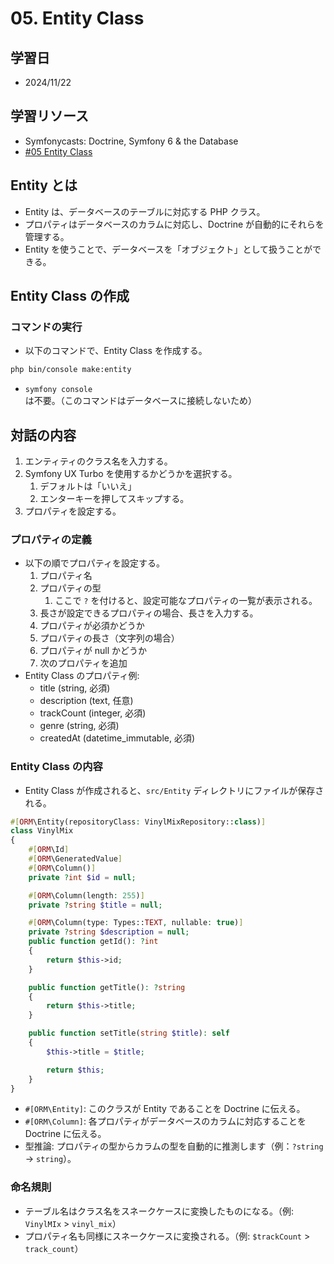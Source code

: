 # 05. Entity Class

## 学習日

- 2024/11/22

## 学習リソース

- Symfonycasts: Doctrine, Symfony 6 & the Database
- [#05 Entity Class](https://symfonycasts.com/screencast/symfony-doctrine/entity)

## Entity とは

- Entity は、データベースのテーブルに対応する PHP クラス。
- プロパティはデータベースのカラムに対応し、Doctrine が自動的にそれらを管理する。
- Entity を使うことで、データベースを「オブジェクト」として扱うことができる。

## Entity Class の作成

### コマンドの実行

- 以下のコマンドで、Entity Class を作成する。

```bash
php bin/console make:entity
```

- `symfony console` は不要。（このコマンドはデータベースに接続しないため）

## 対話の内容

1. エンティティのクラス名を入力する。
2. Symfony UX Turbo を使用するかどうかを選択する。
   1. デフォルトは「いいえ」
   2. エンターキーを押してスキップする。
3. プロパティを設定する。

### プロパティの定義

- 以下の順でプロパティを設定する。
  1. プロパティ名
  2. プロパティの型
     1. ここで `?` を付けると、設定可能なプロパティの一覧が表示される。
  3. 長さが設定できるプロパティの場合、長さを入力する。
  4. プロパティが必須かどうか
  5. プロパティの長さ（文字列の場合）
  6. プロパティが null かどうか
  7. 次のプロパティを追加
- Entity Class のプロパティ例:
  - title (string, 必須)
  - description (text, 任意)
  - trackCount (integer, 必須)
  - genre (string, 必須)
  - createdAt (datetime_immutable, 必須)

### Entity Class の内容

- Entity Class が作成されると、`src/Entity` ディレクトリにファイルが保存される。

```php
#[ORM\Entity(repositoryClass: VinylMixRepository::class)]
class VinylMix
{
    #[ORM\Id]
    #[ORM\GeneratedValue]
    #[ORM\Column()]
    private ?int $id = null;

    #[ORM\Column(length: 255)]
    private ?string $title = null;

    #[ORM\Column(type: Types::TEXT, nullable: true)]
    private ?string $description = null;
    public function getId(): ?int
    {
        return $this->id;
    }

    public function getTitle(): ?string
    {
        return $this->title;
    }

    public function setTitle(string $title): self
    {
        $this->title = $title;

        return $this;
    }
}
```

- `#[ORM\Entity]`: このクラスが Entity であることを Doctrine に伝える。
- `#[ORM\Column]`: 各プロパティがデータベースのカラムに対応することを Doctrine に伝える。
- 型推論: プロパティの型からカラムの型を自動的に推測します（例：`?string` → `string`）。

### 命名規則

- テーブル名はクラス名をスネークケースに変換したものになる。（例: `VinylMIx` > `vinyl_mix`）
- プロパティ名も同様にスネークケースに変換される。（例: `$trackCount` > `track_count`）

